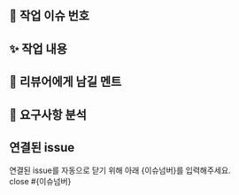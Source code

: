 ## 📌 작업 이슈 번호


## ✨ 작업 내용



## 💬 리뷰어에게 남길 멘트



## 🚀 요구사항 분석



## 연결된 issue

연결된 issue를 자동으로 닫기 위해 아래 {이슈넘버}를 입력해주세요. <br>
close #{이슈넘버}
<br>
